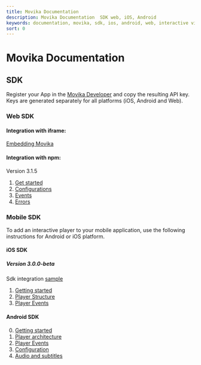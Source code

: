 ```yaml
---
title: Movika Documentation
description: Movika Documentation  SDK web, iOS, Android
keywords: documentation, movika, sdk, ios, android, web, interactive video
sort: 0
---
```


# Movika Documentation

## SDK

Register your App in the [Movika Developer](https://developer.movika.com) and copy the resulting API key. Keys are generated separately for all platforms (iOS, Android and Web).

### Web SDK

#### Integration with iframe:

[Embedding Movika](/sdk/web/iframe.md)

#### Integration with npm:

Version 3.1.5

1. [Get started](/sdk/web/get-started.md)
2. [Configurations](/sdk/web/configurations.md)
3. [Events](/sdk/web/events.md)
4. [Errors](/sdk/web/errors.md)

### Mobile SDK

To add an interactive player to your mobile application, use the following instructions
for Android or iOS platform.

#### iOS SDK

##### Version 3.0.0-beta

Sdk integration [sample](https://github.com/movika/movika-sdk-ios/tree/master/Example)

1. [Getting started](/sdk/ios/get-started.md)
2. [Player Structure](/sdk/ios/player-arch.md)
3. [Player Events](/sdk/ios/player-events.md)

#### Android SDK

0. [Getting started](/sdk/android/getting-started.md)
1. [Player architecture](/sdk/android/player-arch.md)
2. [Player Events](/sdk/android/player-events.md)
3. [Configuration](/sdk/android/config.md)
4. [Audio and subtitles](/sdk/android/audio-subtitles.md)
